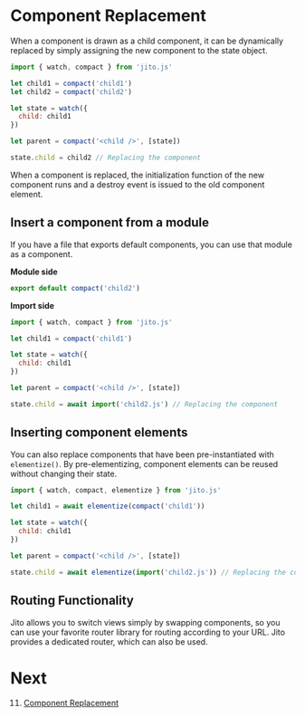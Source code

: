 # Component Replacement

When a component is drawn as a child component, it can be dynamically replaced by simply assigning the new component to the state object.

```js
import { watch, compact } from 'jito.js'

let child1 = compact('child1')
let child2 = compact('child2')

let state = watch({
  child: child1
})

let parent = compact('<child />', [state])

state.child = child2 // Replacing the component
```

When a component is replaced, the initialization function of the new component runs and a destroy event is issued to the old component element.

## Insert a component from a module

If you have a file that exports default components, you can use that module as a component.

**Module side**

```js
export default compact('child2')
```

**Import side**

```js
import { watch, compact } from 'jito.js'

let child1 = compact('child1')

let state = watch({
  child: child1
})

let parent = compact('<child />', [state])

state.child = await import('child2.js') // Replacing the component
```

## Inserting component elements

You can also replace components that have been pre-instantiated with `elementize()`. By pre-elementizing, component elements can be reused without changing their state.

```js
import { watch, compact, elementize } from 'jito.js'

let child1 = await elementize(compact('child1'))

let state = watch({
  child: child1
})

let parent = compact('<child />', [state])

state.child = await elementize(import('child2.js')) // Replacing the component
```

## Routing Functionality

Jito allows you to switch views simply by swapping components, so you can use your favorite router library for routing according to your URL.
Jito provides a dedicated router, which can also be used.

# Next

11. [Component Replacement](./Replacement.md)